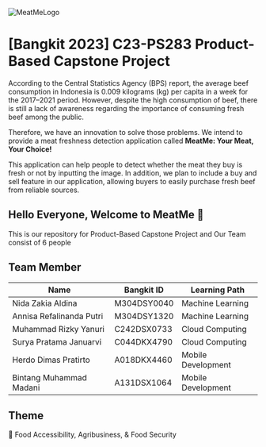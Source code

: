 ![MeatMeLogo](https://github.com/meatme-bangkit/.profileMeatMe/assets/125948229/8758c480-aa81-4bac-8dc3-9d799f91e3ef)

# [Bangkit 2023] C23-PS283 Product-Based Capstone Project
According to the Central Statistics Agency (BPS) report, the average beef consumption in Indonesia is 0.009 kilograms (kg) per capita in a week for the 2017–2021 period. However, despite the high consumption of beef, there is still a lack of awareness regarding the importance of consuming fresh beef among the public.

Therefore, we have an innovation to solve those problems. We intend to provide a meat freshness detection application called **MeatMe: Your Meat, Your Choice!**

This application can help people to detect whether the meat they buy is fresh or not by inputting the image. In addition, we plan to include a buy and sell feature in our application, allowing buyers to easily purchase fresh beef from reliable sources.

## Hello Everyone, Welcome to MeatMe :cut_of_meat:
This is our repository for Product-Based Capstone Project and Our Team consist of 6 people 

## Team Member 
|           Name           |   Bangkit ID   |     Learning Path    |
| -------------------------| -------------- | ---------------------
| Nida Zakia Aldina        |   M304DSY0040  |  Machine Learning    |
| Annisa Refalinanda Putri |   M304DSY1320  |  Machine Learning    |
| Muhammad Rizky Yanuri    |   C242DSX0733  |  Cloud Computing     |
| Surya Pratama Januarvi   |   C044DKX4790  |  Cloud Computing     |
|  Herdo Dimas Pratirto    |   A018DKX4460  |  Mobile Development  |
| Bintang Muhammad Madani  |   A131DSX1064  |  Mobile Development  |

## Theme 
:bookmark_tabs: Food Accessibility, Agribusiness, & Food Security

